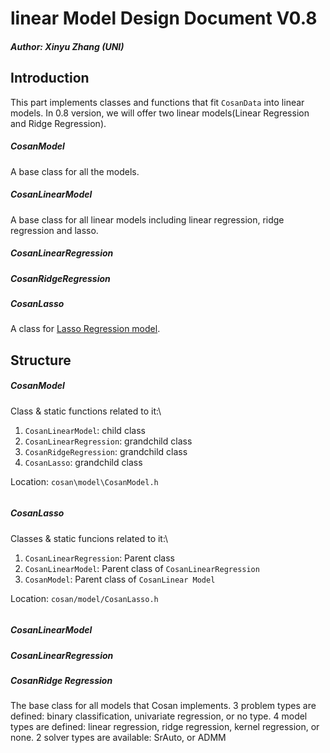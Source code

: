 # linear Model Design Document V0.8

##### Author: Xinyu Zhang (UNI)

## Introduction
This part implements classes and functions that fit `CosanData` into linear models. In 0.8 version, we will offer two linear models(Linear Regression and Ridge Regression). 

##### CosanModel
A base class for all the models. 

##### CosanLinearModel
A base class for all linear models including linear regression, ridge regression and lasso.

##### CosanLinearRegression

##### CosanRidgeRegression

##### CosanLasso
A class for [Lasso Regression model](https://towardsdatascience.com/ridge-and-lasso-regression-a-complete-guide-with-python-scikit-learn-e20e34bcbf0b). 


## Structure
##### CosanModel
Class & static functions related to it:\
1. `CosanLinearModel`: child class
2. `CosanLinearRegression`: grandchild class
3. `CosanRidgeRegression`: grandchild class
4. `CosanLasso`: grandchild class

Location: `cosan\model\CosanModel.h`
```

```
##### CosanLasso
Classes & static funcions related to it:\
1. `CosanLinearRegression`: Parent class
2. `CosanLinearModel`: Parent class of `CosanLinearRegression`
3. `CosanModel`: Parent class of `CosanLinear Model`

Location: `cosan/model/CosanLasso.h`

```

```
##### CosanLinearModel

##### CosanLinearRegression

##### CosanRidge Regression

The base class for all models that Cosan implements. 
3 problem types are defined: binary classification, univariate regression, or no type.
4 model types are defined: linear regression, ridge regression, kernel regression, or none.
2 solver types are available: SrAuto, or ADMM

